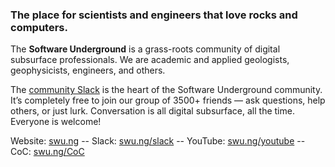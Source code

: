 ### The place for scientists and engineers that love rocks and computers.

The **Software Underground** is a grass-roots community of digital subsurface professionals. We are academic and applied geologists, geophysicists, engineers, and others.

The [community Slack](https://softwareunderground.org/slack) is the heart of the Software Underground community. It’s completely free to join our group of 3500+ friends — ask questions, help others, or just lurk. Conversation is all digital subsurface, all the time. Everyone is welcome!

Website: [swu.ng](https://swu.ng) -- Slack: [swu.ng/slack](https://swu.ng/slack) -- YouTube: [swu.ng/youtube](https://swu.ng/youtube) -- CoC: [swu.ng/CoC](https://swu.ng/CoC)
